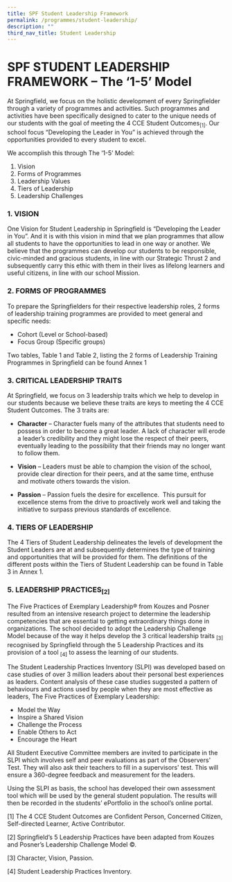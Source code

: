 ```yaml
---
title: SPF Student Leadership Framework
permalink: /programmes/student-leadership/
description: ""
third_nav_title: Student Leadership
---
```

# **SPF STUDENT LEADERSHIP FRAMEWORK – The ‘1-5’ Model**

At Springfield, we focus on the holistic development of every Springfielder through a variety of programmes and activities. Such programmes and activities have been specifically designed to cater to the unique needs of our students with the goal of meeting the 4 CCE Student Outcomes<sub>\[1]</sub>. Our school focus “Developing the Leader in You” is achieved through the opportunities provided to every student to excel.

We accomplish this through The ‘1-5’ Model:

1.  Vision  
2.  Forms of Programmes  
3.  Leadership Values  
4.  Tiers of Leadership  
5.  Leadership Challenges  
    

### 1. VISION

One Vision for Student Leadership in Springfield is “Developing the Leader in You”. And it is with this vision in mind that we plan programmes that allow all students to have the opportunities to lead in one way or another. We believe that the programmes can develop our students to be responsible, civic-minded and gracious students, in line with our Strategic Thrust 2 and subsequently carry this ethic with them in their lives as lifelong learners and useful citizens, in line with our school Mission.  

### 2. FORMS OF PROGRAMMES

To prepare the Springfielders for their respective leadership roles, 2 forms of leadership training programmes are provided to meet general and specific needs:  

*   Cohort (Level or School-based)  
*   Focus Group (Specific groups)  
   
Two tables, Table 1 and Table 2, listing the 2 forms of Leadership Training Programmes in Springfield can be found Annex 1

### 3. CRITICAL LEADERSHIP TRAITS

At Springfield, we focus on 3 leadership traits which we help to develop in our students because we believe these traits are keys to meeting the 4 CCE Student Outcomes. The 3 traits are:

*   **Character** – Character fuels many of the attributes that students need to possess in order to become a great leader. A lack of character will erode a leader’s credibility and they might lose the respect of their peers, eventually leading to the possibility that their friends may no longer want to follow them.  
    
*   **Vision** – Leaders must be able to champion the vision of the school, provide clear direction for their peers, and at the same time, enthuse and motivate others towards the vision.  
    
*   **Passion** – Passion fuels the desire for excellence.  This pursuit for excellence stems from the drive to proactively work well and taking the initiative to surpass previous standards of excellence.  

### 4. TIERS OF LEADERSHIP

The 4 Tiers of Student Leadership delineates the levels of development the Student Leaders are at and subsequently determines the type of training and opportunities that will be provided for them. The definitions of the different posts within the Tiers of Student Leadership can be found in Table 3 in Annex 1.

### 5. LEADERSHIP PRACTICES<sub>[2]</sub>

The Five Practices of Exemplary Leadership® from Kouzes and Posner resulted from an intensive research project to determine the leadership competencies that are essential to getting extraordinary things done in organizations. The school decided to adopt the Leadership Challenge Model because of the way it helps develop the 3 critical leadership traits <sub>[3]</sub> recognised by Springfield through the 5 Leadership Practices and its provision of a tool <sub>[4]</sub> to assess the learning of our students.  

The Student Leadership Practices Inventory (SLPI) was developed based on case studies of over 3 million leaders about their personal best experiences as leaders. Content analysis of these case studies suggested a pattern of behaviours and actions used by people when they are most effective as leaders, The Five Practices of Exemplary Leadership:

*   Model the Way  
*   Inspire a Shared Vision  
*   Challenge the Process  
*   Enable Others to Act 
*   Encourage the Heart  
    
All Student Executive Committee members are invited to participate in the SLPI which involves self and peer evaluations as part of the Observers' Test. They will also ask their teachers to fill in a supervisors' test. This will ensure a 360-degree feedback and measurement for the leaders.

Using the SLPI as basis, the school has developed their own assessment tool which will be used by the general student population. The results will then be recorded in the students’ ePortfolio in the school’s online portal.

\[1] The 4 CCE Student Outcomes are Confident Person, Concerned Citizen, Self-directed Learner, Active Contributor.  

\[2] Springfield’s 5 Leadership Practices have been adapted from Kouzes and Posner’s Leadership Challenge Model ©.

\[3] Character, Vision, Passion.

\[4] Student Leadership Practices Inventory.